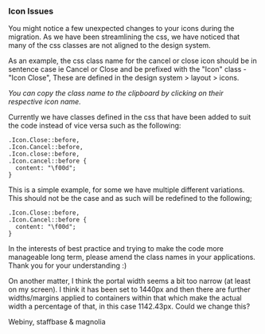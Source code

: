### Icon Issues

You might notice a few unexpected changes to your icons during the migration. As we have been streamlining the css, we have noticed that many of the css classes are not aligned to the design system. 

As an example, the css class name for the cancel or close icon should be in sentence case ie Cancel or Close and be prefixed with the "Icon" class - "Icon Close", These are defined in the design system > layout > icons. 

*You can copy the class name to the clipboard by clicking on their respective icon name.*

Currently we have classes defined in the css that have been added to suit the code instead of vice versa such as the following: 

	.Icon.Close::before,
	.Icon.Cancel::before,
	.Icon.close::before,
	.Icon.cancel::before {
	  content: "\f00d";
	}

This is a simple example, for some we have multiple different variations. This should not be the case and as such will be redefined to the following;

	.Icon.Close::before,
	.Icon.Cancel::before {
	  content: "\f00d";
	}

In the interests of best practice and trying to make the code more manageable long term, please amend the class names in your applications. Thank you for your understanding :)



On another matter, I think the portal width seems a bit too narrow (at least on my screen). I think it has been set to 1440px and then there are further widths/margins applied to containers within that which make the actual width a percentage of that, in this case 1142.43px. Could we change this?


Webiny, staffbase & magnolia


